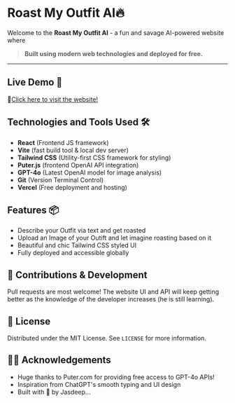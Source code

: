 # Roast My Outfit AI🔥

Welcome to the **Roast My Outfit AI** - a fun and savage AI-powered website where 

>**Built using modern web technologies and deployed for free.**
---

## Live Demo 👘 
🔗[Click here to visit the website!](https://roast-my-outfit.vercel.app/)

## Technologies and Tools Used 🛠️ 

- **React** (Frontend JS framework)
- **Vite** (fast build tool & local dev server)
- **Tailwind CSS** (Utility-first CSS framework for styling)
- **Puter.js** (frontend OpenAI API integration)
- **GPT-4o** (Latest OpenAI model for image analysis)
- **Git** (Version Terminal Control)
- **Vercel** (Free deployment and hosting)

## Features 📦

- Describe your Outfit via text and get roasted
- Upload an Image of your Outift and let imagine roasting based on it
- Beautiful and chic Tailwind CSS styled UI
- Fully deployed and accessible globally

## 🤝 Contributions & Development

Pull requests are most welcome! The website UI and API will keep getting better as the knowledge of the developer increases (he is still learning).

## 📜 License

Distributed under the MIT License. See `LICENSE` for more information.

## 🙌🏼 Acknowledgements
- Huge thanks to Puter.com for providing free access to GPT-4o APIs!
- Inspiration from ChatGPT's smooth typing and UI design
- Built with 💖 by Jasdeep...
